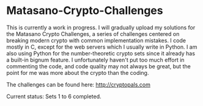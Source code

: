 # Matasano-Crypto-Challenges

This is currently a work in progress. I will gradually upload my solutions for the Matasano Crypto Challenges, a series of challenges centered on breaking modern crypto with common implementation mistakes. I code mostly in C, except for the web servers which I usually write in Python. I am also using Python for the number-theoretic crypto sets since it already has a built-in bignum feature. I unfortunately haven't put too much effort in commenting the code, and code quality may not always be great, but the point for me was more about the crypto than the coding.

The challenges can be found here: http://cryptopals.com

Current status: Sets 1 to 6 completed.
